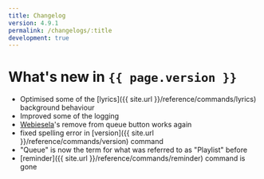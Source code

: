 ```yaml
---
title: Changelog
version: 4.9.1
permalink: /changelogs/:title
development: true
---
```


# What's new in `{{ page.version }}`
- Optimised some of the [lyrics]({{ site.url }}/reference/commands/lyrics) background behaviour
- Improved some of the logging
- [Webiesela](http://giesela.org)'s remove from queue button works again
- fixed spelling error in [version]({{ site.url }}/reference/commands/version) command
- "Queue" is now the term for what was referred to as "Playlist" before
- [reminder]({{ site.url }}/reference/commands/reminder) command is gone
